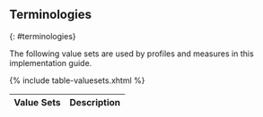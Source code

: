 ## Terminologies
{: #terminologies}

The following value sets are used by profiles and measures in this implementation guide.

<table class="list">
	<thead>
		<tr>
			<th>Value Sets</th><th>Description</th>
		</tr>
	</thead>
	<tbody>
		{% include table-valuesets.xhtml %}
	</tbody>
</table>